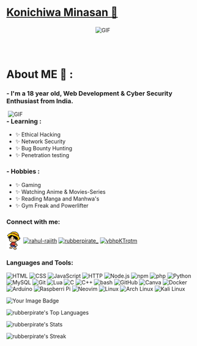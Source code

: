 # [Konichiwa Minasan 👋](https://rubberpirate.me/)

<div align="center">
<img hight="300" width="700" alt="GIF" align="center" src="https://i.pinimg.com/originals/31/cc/dc/31ccdc2746ddf70e0fa60d98de64cc24.gif">
</div>

</br>
</br>
</br>


# About ME 💬 :

### - I'm a 18 year old, Web Development & Cyber Security Enthusiast from India.

<img hight="400" width="500" alt="GIF" align="right" src="https://64.media.tumblr.com/ca2239746e8235f4a0b75aebe15b0ac4/e8f785c09e3c2667-d4/s540x810/a7306e1cdf99a2c9781b796914db3e343d6bfba9.gifv">

### - Learning :
- ✨ Ethical Hacking
- ✨ Network Security
- ✨ Bug Bounty Hunting
- ✨ Penetration testing 

### - Hobbies : 
- ✨ Gaming
- ✨ Watching Anime & Movies-Series
- ✨ Reading Manga and Manhwa's
- ✨ Gym Freak and Powerlifter



<h3 align="left">Connect with me:</h3>
<p align="left">
<a href="https://rubberpirate.me" target="blank"><img align="center" src="assets/luffy.png" alt="ybhpKTrqtm" width="40" /></a>
<a href="https://linkedin.com/in/rahul-rajith" target="blank"><img align="center" src="https://raw.githubusercontent.com/rahuldkjain/github-profile-readme-generator/master/src/images/icons/Social/linked-in-alt.svg" alt="rahul-rajith" height="30" width="40" /></a>
<a href="https://instagram.com/rubberpirate_" target="blank"><img align="center" src="https://raw.githubusercontent.com/rahuldkjain/github-profile-readme-generator/master/src/images/icons/Social/instagram.svg" alt="rubberpirate_" height="30" width="40" /></a>
<a href="https://discord.gg/ybhpKTrqtm" target="blank"><img align="center" src="https://raw.githubusercontent.com/rahuldkjain/github-profile-readme-generator/master/src/images/icons/Social/discord.svg" alt="ybhpKTrqtm" height="30" width="40" /></a>
</p>

<h3 align="left">Languages and Tools:</h3>
<p align="left"> <img width="50" src="https://raw.githubusercontent.com/marwin1991/profile-technology-icons/refs/heads/main/icons/html.png" alt="HTML" title="HTML"/>

<img width="50" src="https://raw.githubusercontent.com/marwin1991/profile-technology-icons/refs/heads/main/icons/css.png" alt="CSS" title="CSS"/>

<img width="50" src="https://raw.githubusercontent.com/marwin1991/profile-technology-icons/refs/heads/main/icons/javascript.png" alt="JavaScript" title="JavaScript"/>

<img width="50" src="https://raw.githubusercontent.com/marwin1991/profile-technology-icons/refs/heads/main/icons/http.png" alt="HTTP" title="HTTP"/>

<img width="50" src="https://raw.githubusercontent.com/marwin1991/profile-technology-icons/refs/heads/main/icons/node_js.png" alt="Node.js" title="Node.js"/>

<img width="50" src="https://raw.githubusercontent.com/marwin1991/profile-technology-icons/refs/heads/main/icons/npm.png" alt="npm" title="npm"/>

<img width="50" src="https://raw.githubusercontent.com/marwin1991/profile-technology-icons/refs/heads/main/icons/php.png" alt="php" title="php"/>

<img width="50" src="https://raw.githubusercontent.com/marwin1991/profile-technology-icons/refs/heads/main/icons/python.png" alt="Python" title="Python"/>

<img width="50" src="https://raw.githubusercontent.com/marwin1991/profile-technology-icons/refs/heads/main/icons/mysql.png" alt="MySQL" title="MySQL"/>

<img width="50" src="https://raw.githubusercontent.com/marwin1991/profile-technology-icons/refs/heads/main/icons/git.png" alt="Git" title="Git"/>

<img width="50" src="https://raw.githubusercontent.com/marwin1991/profile-technology-icons/refs/heads/main/icons/lua.png" alt="Lua" title="Lua"/>

<img width="50" src="https://raw.githubusercontent.com/marwin1991/profile-technology-icons/refs/heads/main/icons/c.png" alt="C" title="C"/>

<img width="50" src="https://raw.githubusercontent.com/marwin1991/profile-technology-icons/refs/heads/main/icons/c++.png" alt="C++" title="C++"/>

<img width="50" src="https://raw.githubusercontent.com/marwin1991/profile-technology-icons/refs/heads/main/icons/bash.png" alt="bash" title="bash"/>

<img width="50" src="https://raw.githubusercontent.com/marwin1991/profile-technology-icons/refs/heads/main/icons/github.png" alt="GitHub" title="GitHub"/>

<img width="50" src="https://raw.githubusercontent.com/marwin1991/profile-technology-icons/refs/heads/main/icons/canva.png" alt="Canva" title="Canva"/>

<img width="50" src="https://raw.githubusercontent.com/marwin1991/profile-technology-icons/refs/heads/main/icons/docker.png" alt="Docker" title="Docker"/>

<img width="50" src="https://raw.githubusercontent.com/marwin1991/profile-technology-icons/refs/heads/main/icons/arduino.png" alt="Arduino" title="Arduino"/>

<img width="50" src="https://raw.githubusercontent.com/marwin1991/profile-technology-icons/refs/heads/main/icons/raspberri_pi.png" alt="Raspberri Pi" title="Raspberri Pi"/>

<img width="50" src="https://raw.githubusercontent.com/marwin1991/profile-technology-icons/refs/heads/main/icons/neovim.png" alt="Neovim" title="Neovim"/>

<img width="50" src="https://raw.githubusercontent.com/marwin1991/profile-technology-icons/refs/heads/main/icons/linux.png" alt="Linux" title="Linux"/>

<img width="50" src="https://raw.githubusercontent.com/marwin1991/profile-technology-icons/refs/heads/main/icons/arch_linux.png" alt="Arch Linux" title="Arch Linux"/>
<img width="50" src="https://raw.githubusercontent.com/marwin1991/profile-technology-icons/refs/heads/main/icons/kali_linux.png" alt="Kali Linux" title="Kali Linux"/> </p>

<img src="https://tryhackme-badges.s3.amazonaws.com/rubberpirate.png" alt="Your Image Badge" />

![rubberpirate's Top Languages](https://github-readme-stats.vercel.app/api/top-langs/?username=rubberpirate&theme=midnight-purple&show_icons=true&hide_border=false&layout=compact)

![rubberpirate's Stats](https://github-readme-stats.vercel.app/api?username=rubberpirate&theme=midnight-purple&show_icons=true&hide_border=false&count_private=true)

![rubberpirate's Streak](https://github-readme-streak-stats.herokuapp.com/?user=rubberpirate&theme=dracula&hide_border=false)
